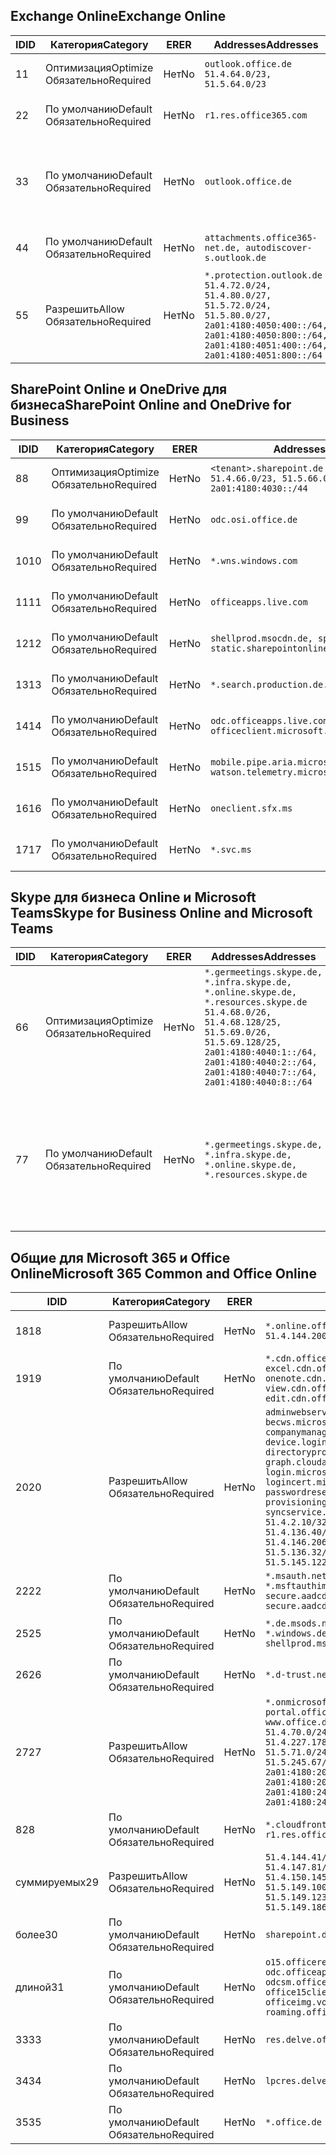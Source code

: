 <!--THIS FILE IS AUTOMATICALLY GENERATED. MANUAL CHANGES WILL BE OVERWRITTEN.-->
<!--Please contact the Office 365 Endpoints team with any questions.-->
<!--Germany endpoints version 2020062900-->
<!--File generated 2020-06-29 11:00:11.6314-->

## <a name="exchange-online"></a><span data-ttu-id="bac8e-101">Exchange Online</span><span class="sxs-lookup"><span data-stu-id="bac8e-101">Exchange Online</span></span>

<span data-ttu-id="bac8e-102">ID</span><span class="sxs-lookup"><span data-stu-id="bac8e-102">ID</span></span> | <span data-ttu-id="bac8e-103">Категория</span><span class="sxs-lookup"><span data-stu-id="bac8e-103">Category</span></span> | <span data-ttu-id="bac8e-104">ER</span><span class="sxs-lookup"><span data-stu-id="bac8e-104">ER</span></span> | <span data-ttu-id="bac8e-105">Addresses</span><span class="sxs-lookup"><span data-stu-id="bac8e-105">Addresses</span></span> | <span data-ttu-id="bac8e-106">Порты</span><span class="sxs-lookup"><span data-stu-id="bac8e-106">Ports</span></span>
-- | -------------------- | -- | ----------------------------------------------------------------------------------------------------------------------------------------------------------------------------------------- | -------------------------------
<span data-ttu-id="bac8e-107">1</span><span class="sxs-lookup"><span data-stu-id="bac8e-107">1</span></span> | <span data-ttu-id="bac8e-108">Оптимизация</span><span class="sxs-lookup"><span data-stu-id="bac8e-108">Optimize</span></span><BR><span data-ttu-id="bac8e-109">Обязательно</span><span class="sxs-lookup"><span data-stu-id="bac8e-109">Required</span></span> | <span data-ttu-id="bac8e-110">Нет</span><span class="sxs-lookup"><span data-stu-id="bac8e-110">No</span></span> | `outlook.office.de`<BR>`51.4.64.0/23, 51.5.64.0/23` | <span data-ttu-id="bac8e-111">**TCP:** 443, 80</span><span class="sxs-lookup"><span data-stu-id="bac8e-111">**TCP:** 443, 80</span></span>
<span data-ttu-id="bac8e-112">2</span><span class="sxs-lookup"><span data-stu-id="bac8e-112">2</span></span> | <span data-ttu-id="bac8e-113">По умолчанию</span><span class="sxs-lookup"><span data-stu-id="bac8e-113">Default</span></span><BR><span data-ttu-id="bac8e-114">Обязательно</span><span class="sxs-lookup"><span data-stu-id="bac8e-114">Required</span></span> | <span data-ttu-id="bac8e-115">Нет</span><span class="sxs-lookup"><span data-stu-id="bac8e-115">No</span></span> | `r1.res.office365.com` | <span data-ttu-id="bac8e-116">**TCP:** 443, 80</span><span class="sxs-lookup"><span data-stu-id="bac8e-116">**TCP:** 443, 80</span></span>
<span data-ttu-id="bac8e-117">3</span><span class="sxs-lookup"><span data-stu-id="bac8e-117">3</span></span> | <span data-ttu-id="bac8e-118">По умолчанию</span><span class="sxs-lookup"><span data-stu-id="bac8e-118">Default</span></span><BR><span data-ttu-id="bac8e-119">Обязательно</span><span class="sxs-lookup"><span data-stu-id="bac8e-119">Required</span></span> | <span data-ttu-id="bac8e-120">Нет</span><span class="sxs-lookup"><span data-stu-id="bac8e-120">No</span></span> | `outlook.office.de` | <span data-ttu-id="bac8e-121">**TCP:** 143, 25, 587, 993, 995</span><span class="sxs-lookup"><span data-stu-id="bac8e-121">**TCP:** 143, 25, 587, 993, 995</span></span>
<span data-ttu-id="bac8e-122">4</span><span class="sxs-lookup"><span data-stu-id="bac8e-122">4</span></span> | <span data-ttu-id="bac8e-123">По умолчанию</span><span class="sxs-lookup"><span data-stu-id="bac8e-123">Default</span></span><BR><span data-ttu-id="bac8e-124">Обязательно</span><span class="sxs-lookup"><span data-stu-id="bac8e-124">Required</span></span> | <span data-ttu-id="bac8e-125">Нет</span><span class="sxs-lookup"><span data-stu-id="bac8e-125">No</span></span> | `attachments.office365-net.de, autodiscover-s.outlook.de` | <span data-ttu-id="bac8e-126">**TCP:** 443, 80</span><span class="sxs-lookup"><span data-stu-id="bac8e-126">**TCP:** 443, 80</span></span>
<span data-ttu-id="bac8e-127">5</span><span class="sxs-lookup"><span data-stu-id="bac8e-127">5</span></span> | <span data-ttu-id="bac8e-128">Разрешить</span><span class="sxs-lookup"><span data-stu-id="bac8e-128">Allow</span></span><BR><span data-ttu-id="bac8e-129">Обязательно</span><span class="sxs-lookup"><span data-stu-id="bac8e-129">Required</span></span> | <span data-ttu-id="bac8e-130">Нет</span><span class="sxs-lookup"><span data-stu-id="bac8e-130">No</span></span> | `*.protection.outlook.de`<BR>`51.4.72.0/24, 51.4.80.0/27, 51.5.72.0/24, 51.5.80.0/27, 2a01:4180:4050:400::/64, 2a01:4180:4050:800::/64, 2a01:4180:4051:400::/64, 2a01:4180:4051:800::/64` | <span data-ttu-id="bac8e-131">**TCP:** 25, 443</span><span class="sxs-lookup"><span data-stu-id="bac8e-131">**TCP:** 25, 443</span></span>

## <a name="sharepoint-online-and-onedrive-for-business"></a><span data-ttu-id="bac8e-132">SharePoint Online и OneDrive для бизнеса</span><span class="sxs-lookup"><span data-stu-id="bac8e-132">SharePoint Online and OneDrive for Business</span></span>

<span data-ttu-id="bac8e-133">ID</span><span class="sxs-lookup"><span data-stu-id="bac8e-133">ID</span></span> | <span data-ttu-id="bac8e-134">Категория</span><span class="sxs-lookup"><span data-stu-id="bac8e-134">Category</span></span> | <span data-ttu-id="bac8e-135">ER</span><span class="sxs-lookup"><span data-stu-id="bac8e-135">ER</span></span> | <span data-ttu-id="bac8e-136">Addresses</span><span class="sxs-lookup"><span data-stu-id="bac8e-136">Addresses</span></span> | <span data-ttu-id="bac8e-137">Порты</span><span class="sxs-lookup"><span data-stu-id="bac8e-137">Ports</span></span>
-- | -------------------- | -- | ------------------------------------------------------------------------------ | ----------------
<span data-ttu-id="bac8e-138">8</span><span class="sxs-lookup"><span data-stu-id="bac8e-138">8</span></span> | <span data-ttu-id="bac8e-139">Оптимизация</span><span class="sxs-lookup"><span data-stu-id="bac8e-139">Optimize</span></span><BR><span data-ttu-id="bac8e-140">Обязательно</span><span class="sxs-lookup"><span data-stu-id="bac8e-140">Required</span></span> | <span data-ttu-id="bac8e-141">Нет</span><span class="sxs-lookup"><span data-stu-id="bac8e-141">No</span></span> | `<tenant>.sharepoint.de`<BR>`51.4.66.0/23, 51.5.66.0/23, 2a01:4180:4030::/44` | <span data-ttu-id="bac8e-142">**TCP:** 443, 80</span><span class="sxs-lookup"><span data-stu-id="bac8e-142">**TCP:** 443, 80</span></span>
<span data-ttu-id="bac8e-143">9</span><span class="sxs-lookup"><span data-stu-id="bac8e-143">9</span></span> | <span data-ttu-id="bac8e-144">По умолчанию</span><span class="sxs-lookup"><span data-stu-id="bac8e-144">Default</span></span><BR><span data-ttu-id="bac8e-145">Обязательно</span><span class="sxs-lookup"><span data-stu-id="bac8e-145">Required</span></span> | <span data-ttu-id="bac8e-146">Нет</span><span class="sxs-lookup"><span data-stu-id="bac8e-146">No</span></span> | `odc.osi.office.de` | <span data-ttu-id="bac8e-147">**TCP:** 443, 80</span><span class="sxs-lookup"><span data-stu-id="bac8e-147">**TCP:** 443, 80</span></span>
<span data-ttu-id="bac8e-148">10</span><span class="sxs-lookup"><span data-stu-id="bac8e-148">10</span></span> | <span data-ttu-id="bac8e-149">По умолчанию</span><span class="sxs-lookup"><span data-stu-id="bac8e-149">Default</span></span><BR><span data-ttu-id="bac8e-150">Обязательно</span><span class="sxs-lookup"><span data-stu-id="bac8e-150">Required</span></span> | <span data-ttu-id="bac8e-151">Нет</span><span class="sxs-lookup"><span data-stu-id="bac8e-151">No</span></span> | `*.wns.windows.com` | <span data-ttu-id="bac8e-152">**TCP:** 443, 80</span><span class="sxs-lookup"><span data-stu-id="bac8e-152">**TCP:** 443, 80</span></span>
<span data-ttu-id="bac8e-153">11</span><span class="sxs-lookup"><span data-stu-id="bac8e-153">11</span></span> | <span data-ttu-id="bac8e-154">По умолчанию</span><span class="sxs-lookup"><span data-stu-id="bac8e-154">Default</span></span><BR><span data-ttu-id="bac8e-155">Обязательно</span><span class="sxs-lookup"><span data-stu-id="bac8e-155">Required</span></span> | <span data-ttu-id="bac8e-156">Нет</span><span class="sxs-lookup"><span data-stu-id="bac8e-156">No</span></span> | `officeapps.live.com` | <span data-ttu-id="bac8e-157">**TCP:** 443, 80</span><span class="sxs-lookup"><span data-stu-id="bac8e-157">**TCP:** 443, 80</span></span>
<span data-ttu-id="bac8e-158">12</span><span class="sxs-lookup"><span data-stu-id="bac8e-158">12</span></span> | <span data-ttu-id="bac8e-159">По умолчанию</span><span class="sxs-lookup"><span data-stu-id="bac8e-159">Default</span></span><BR><span data-ttu-id="bac8e-160">Обязательно</span><span class="sxs-lookup"><span data-stu-id="bac8e-160">Required</span></span> | <span data-ttu-id="bac8e-161">Нет</span><span class="sxs-lookup"><span data-stu-id="bac8e-161">No</span></span> | `shellprod.msocdn.de, spoprod-a.akamaihd.net, static.sharepointonline.com` | <span data-ttu-id="bac8e-162">**TCP:** 443, 80</span><span class="sxs-lookup"><span data-stu-id="bac8e-162">**TCP:** 443, 80</span></span>
<span data-ttu-id="bac8e-163">13</span><span class="sxs-lookup"><span data-stu-id="bac8e-163">13</span></span> | <span data-ttu-id="bac8e-164">По умолчанию</span><span class="sxs-lookup"><span data-stu-id="bac8e-164">Default</span></span><BR><span data-ttu-id="bac8e-165">Обязательно</span><span class="sxs-lookup"><span data-stu-id="bac8e-165">Required</span></span> | <span data-ttu-id="bac8e-166">Нет</span><span class="sxs-lookup"><span data-stu-id="bac8e-166">No</span></span> | `*.search.production.de.azuretrafficmanager.de` | <span data-ttu-id="bac8e-167">**TCP:** 443</span><span class="sxs-lookup"><span data-stu-id="bac8e-167">**TCP:** 443</span></span>
<span data-ttu-id="bac8e-168">14</span><span class="sxs-lookup"><span data-stu-id="bac8e-168">14</span></span> | <span data-ttu-id="bac8e-169">По умолчанию</span><span class="sxs-lookup"><span data-stu-id="bac8e-169">Default</span></span><BR><span data-ttu-id="bac8e-170">Обязательно</span><span class="sxs-lookup"><span data-stu-id="bac8e-170">Required</span></span> | <span data-ttu-id="bac8e-171">Нет</span><span class="sxs-lookup"><span data-stu-id="bac8e-171">No</span></span> | `odc.officeapps.live.com, officeclient.microsoft.com` | <span data-ttu-id="bac8e-172">**TCP:** 443, 80</span><span class="sxs-lookup"><span data-stu-id="bac8e-172">**TCP:** 443, 80</span></span>
<span data-ttu-id="bac8e-173">15</span><span class="sxs-lookup"><span data-stu-id="bac8e-173">15</span></span> | <span data-ttu-id="bac8e-174">По умолчанию</span><span class="sxs-lookup"><span data-stu-id="bac8e-174">Default</span></span><BR><span data-ttu-id="bac8e-175">Обязательно</span><span class="sxs-lookup"><span data-stu-id="bac8e-175">Required</span></span> | <span data-ttu-id="bac8e-176">Нет</span><span class="sxs-lookup"><span data-stu-id="bac8e-176">No</span></span> | `mobile.pipe.aria.microsoft.com, ssw.live.com, watson.telemetry.microsoft.com` | <span data-ttu-id="bac8e-177">**TCP:** 443, 80</span><span class="sxs-lookup"><span data-stu-id="bac8e-177">**TCP:** 443, 80</span></span>
<span data-ttu-id="bac8e-178">16</span><span class="sxs-lookup"><span data-stu-id="bac8e-178">16</span></span> | <span data-ttu-id="bac8e-179">По умолчанию</span><span class="sxs-lookup"><span data-stu-id="bac8e-179">Default</span></span><BR><span data-ttu-id="bac8e-180">Обязательно</span><span class="sxs-lookup"><span data-stu-id="bac8e-180">Required</span></span> | <span data-ttu-id="bac8e-181">Нет</span><span class="sxs-lookup"><span data-stu-id="bac8e-181">No</span></span> | `oneclient.sfx.ms` | <span data-ttu-id="bac8e-182">**TCP:** 443, 80</span><span class="sxs-lookup"><span data-stu-id="bac8e-182">**TCP:** 443, 80</span></span>
<span data-ttu-id="bac8e-183">17</span><span class="sxs-lookup"><span data-stu-id="bac8e-183">17</span></span> | <span data-ttu-id="bac8e-184">По умолчанию</span><span class="sxs-lookup"><span data-stu-id="bac8e-184">Default</span></span><BR><span data-ttu-id="bac8e-185">Обязательно</span><span class="sxs-lookup"><span data-stu-id="bac8e-185">Required</span></span> | <span data-ttu-id="bac8e-186">Нет</span><span class="sxs-lookup"><span data-stu-id="bac8e-186">No</span></span> | `*.svc.ms` | <span data-ttu-id="bac8e-187">**TCP:** 443, 80</span><span class="sxs-lookup"><span data-stu-id="bac8e-187">**TCP:** 443, 80</span></span>

## <a name="skype-for-business-online-and-microsoft-teams"></a><span data-ttu-id="bac8e-188">Skype для бизнеса Online и Microsoft Teams</span><span class="sxs-lookup"><span data-stu-id="bac8e-188">Skype for Business Online and Microsoft Teams</span></span>

<span data-ttu-id="bac8e-189">ID</span><span class="sxs-lookup"><span data-stu-id="bac8e-189">ID</span></span> | <span data-ttu-id="bac8e-190">Категория</span><span class="sxs-lookup"><span data-stu-id="bac8e-190">Category</span></span> | <span data-ttu-id="bac8e-191">ER</span><span class="sxs-lookup"><span data-stu-id="bac8e-191">ER</span></span> | <span data-ttu-id="bac8e-192">Addresses</span><span class="sxs-lookup"><span data-stu-id="bac8e-192">Addresses</span></span> | <span data-ttu-id="bac8e-193">Порты</span><span class="sxs-lookup"><span data-stu-id="bac8e-193">Ports</span></span>
-- | -------------------- | -- | ----------------------------------------------------------------------------------------------------------------------------------------------------------------------------------------------------------------------------------------------- | --------------------------------------------------
<span data-ttu-id="bac8e-194">6</span><span class="sxs-lookup"><span data-stu-id="bac8e-194">6</span></span> | <span data-ttu-id="bac8e-195">Оптимизация</span><span class="sxs-lookup"><span data-stu-id="bac8e-195">Optimize</span></span><BR><span data-ttu-id="bac8e-196">Обязательно</span><span class="sxs-lookup"><span data-stu-id="bac8e-196">Required</span></span> | <span data-ttu-id="bac8e-197">Нет</span><span class="sxs-lookup"><span data-stu-id="bac8e-197">No</span></span> | `*.germeetings.skype.de, *.infra.skype.de, *.online.skype.de, *.resources.skype.de`<BR>`51.4.68.0/26, 51.4.68.128/25, 51.5.69.0/26, 51.5.69.128/25, 2a01:4180:4040:1::/64, 2a01:4180:4040:2::/64, 2a01:4180:4040:7::/64, 2a01:4180:4040:8::/64` | <span data-ttu-id="bac8e-198">**TCP:** 443, 80</span><span class="sxs-lookup"><span data-stu-id="bac8e-198">**TCP:** 443, 80</span></span><BR><span data-ttu-id="bac8e-199">**UDP:** 3478</span><span class="sxs-lookup"><span data-stu-id="bac8e-199">**UDP:** 3478</span></span>
<span data-ttu-id="bac8e-200">7</span><span class="sxs-lookup"><span data-stu-id="bac8e-200">7</span></span> | <span data-ttu-id="bac8e-201">По умолчанию</span><span class="sxs-lookup"><span data-stu-id="bac8e-201">Default</span></span><BR><span data-ttu-id="bac8e-202">Обязательно</span><span class="sxs-lookup"><span data-stu-id="bac8e-202">Required</span></span> | <span data-ttu-id="bac8e-203">Нет</span><span class="sxs-lookup"><span data-stu-id="bac8e-203">No</span></span> | `*.germeetings.skype.de, *.infra.skype.de, *.online.skype.de, *.resources.skype.de` | <span data-ttu-id="bac8e-204">**TCP:** 5061, 50000–59999</span><span class="sxs-lookup"><span data-stu-id="bac8e-204">**TCP:** 5061, 50000-59999</span></span><BR><span data-ttu-id="bac8e-205">**UDP:** 50000–59999</span><span class="sxs-lookup"><span data-stu-id="bac8e-205">**UDP:** 50000-59999</span></span>

## <a name="microsoft-365-common-and-office-online"></a><span data-ttu-id="bac8e-206">Общие для Microsoft 365 и Office Online</span><span class="sxs-lookup"><span data-stu-id="bac8e-206">Microsoft 365 Common and Office Online</span></span>

<span data-ttu-id="bac8e-207">ID</span><span class="sxs-lookup"><span data-stu-id="bac8e-207">ID</span></span> | <span data-ttu-id="bac8e-208">Категория</span><span class="sxs-lookup"><span data-stu-id="bac8e-208">Category</span></span> | <span data-ttu-id="bac8e-209">ER</span><span class="sxs-lookup"><span data-stu-id="bac8e-209">ER</span></span> | <span data-ttu-id="bac8e-210">Addresses</span><span class="sxs-lookup"><span data-stu-id="bac8e-210">Addresses</span></span> | <span data-ttu-id="bac8e-211">Порты</span><span class="sxs-lookup"><span data-stu-id="bac8e-211">Ports</span></span>
-- | ------------------- | -- | -------------------------------------------------------------------------------------------------------------------------------------------------------------------------------------------------------------------------------------------------------------------------------------------------------------------------------------------------------------------------------------------------------------------------------------------------------------------------------------------------------------------------------------------------------------------------------------------------------------------------- | ----------------
<span data-ttu-id="bac8e-212">18</span><span class="sxs-lookup"><span data-stu-id="bac8e-212">18</span></span> | <span data-ttu-id="bac8e-213">Разрешить</span><span class="sxs-lookup"><span data-stu-id="bac8e-213">Allow</span></span><BR><span data-ttu-id="bac8e-214">Обязательно</span><span class="sxs-lookup"><span data-stu-id="bac8e-214">Required</span></span> | <span data-ttu-id="bac8e-215">Нет</span><span class="sxs-lookup"><span data-stu-id="bac8e-215">No</span></span> | `*.online.office.de`<BR>`51.4.144.200/32, 51.5.149.3/32, 51.18.16.0/23` | <span data-ttu-id="bac8e-216">**TCP:** 443</span><span class="sxs-lookup"><span data-stu-id="bac8e-216">**TCP:** 443</span></span>
<span data-ttu-id="bac8e-217">19</span><span class="sxs-lookup"><span data-stu-id="bac8e-217">19</span></span> | <span data-ttu-id="bac8e-218">По умолчанию</span><span class="sxs-lookup"><span data-stu-id="bac8e-218">Default</span></span><BR><span data-ttu-id="bac8e-219">Обязательно</span><span class="sxs-lookup"><span data-stu-id="bac8e-219">Required</span></span> | <span data-ttu-id="bac8e-220">Нет</span><span class="sxs-lookup"><span data-stu-id="bac8e-220">No</span></span> | `*.cdn.office.net, broadcast.cdn.office.de, excel.cdn.office.de, officeapps.cdn.office.de, onenote.cdn.office.de, powerpoint.cdn.office.de, view.cdn.office.de, visio.cdn.office.de, word-edit.cdn.office.de, word-view.cdn.office.de` | <span data-ttu-id="bac8e-221">**TCP:** 443</span><span class="sxs-lookup"><span data-stu-id="bac8e-221">**TCP:** 443</span></span>
<span data-ttu-id="bac8e-222">20</span><span class="sxs-lookup"><span data-stu-id="bac8e-222">20</span></span> | <span data-ttu-id="bac8e-223">Разрешить</span><span class="sxs-lookup"><span data-stu-id="bac8e-223">Allow</span></span><BR><span data-ttu-id="bac8e-224">Обязательно</span><span class="sxs-lookup"><span data-stu-id="bac8e-224">Required</span></span> | <span data-ttu-id="bac8e-225">Нет</span><span class="sxs-lookup"><span data-stu-id="bac8e-225">No</span></span> | `adminwebservice.microsoftonline.de, becws.microsoftonline.de, companymanager.microsoftonline.de, device.login.microsoftonline.de, directoryprovisioning.cloudapi.de, graph.cloudapi.de, graph.microsoft.de, login.microsoftonline.de, logincert.microsoftonline.de, pas.cloudapi.de, passwordreset.activedirectory.microsoftazure.de, provisioningapi.microsoftonline.de, syncservice.microsoftonline.de`<BR>`51.4.2.10/32, 51.4.71.61/32, 51.4.136.38/31, 51.4.136.40/31, 51.4.136.42/32, 51.4.146.38/32, 51.4.146.206/32, 51.5.16.7/32, 51.5.71.22/32, 51.5.136.32/30, 51.5.136.36/32, 51.5.145.29/32, 51.5.145.122/32` | <span data-ttu-id="bac8e-226">**TCP:** 443, 80</span><span class="sxs-lookup"><span data-stu-id="bac8e-226">**TCP:** 443, 80</span></span>
<span data-ttu-id="bac8e-227">22</span><span class="sxs-lookup"><span data-stu-id="bac8e-227">22</span></span> | <span data-ttu-id="bac8e-228">По умолчанию</span><span class="sxs-lookup"><span data-stu-id="bac8e-228">Default</span></span><BR><span data-ttu-id="bac8e-229">Обязательно</span><span class="sxs-lookup"><span data-stu-id="bac8e-229">Required</span></span> | <span data-ttu-id="bac8e-230">Нет</span><span class="sxs-lookup"><span data-stu-id="bac8e-230">No</span></span> | `*.msauth.net, *.msauthimages.de, *.msftauth.net, *.msftauthimages.de, secure.aadcdn.microsoftonline-p.com, secure.aadcdn.microsoftonline-p.de` | <span data-ttu-id="bac8e-231">**TCP:** 443, 80</span><span class="sxs-lookup"><span data-stu-id="bac8e-231">**TCP:** 443, 80</span></span>
<span data-ttu-id="bac8e-232">25</span><span class="sxs-lookup"><span data-stu-id="bac8e-232">25</span></span> | <span data-ttu-id="bac8e-233">По умолчанию</span><span class="sxs-lookup"><span data-stu-id="bac8e-233">Default</span></span><BR><span data-ttu-id="bac8e-234">Обязательно</span><span class="sxs-lookup"><span data-stu-id="bac8e-234">Required</span></span> | <span data-ttu-id="bac8e-235">Нет</span><span class="sxs-lookup"><span data-stu-id="bac8e-235">No</span></span> | `*.de.msods.nsatc.net, *.office.de.akadns.net, *.windows.de.nsatc.net, officehome.msocdn.de, shellprod.msocdn.com` | <span data-ttu-id="bac8e-236">**TCP:** 443, 80</span><span class="sxs-lookup"><span data-stu-id="bac8e-236">**TCP:** 443, 80</span></span>
<span data-ttu-id="bac8e-237">26</span><span class="sxs-lookup"><span data-stu-id="bac8e-237">26</span></span> | <span data-ttu-id="bac8e-238">По умолчанию</span><span class="sxs-lookup"><span data-stu-id="bac8e-238">Default</span></span><BR><span data-ttu-id="bac8e-239">Обязательно</span><span class="sxs-lookup"><span data-stu-id="bac8e-239">Required</span></span> | <span data-ttu-id="bac8e-240">Нет</span><span class="sxs-lookup"><span data-stu-id="bac8e-240">No</span></span> | `*.d-trust.net` | <span data-ttu-id="bac8e-241">**TCP:** 443, 80</span><span class="sxs-lookup"><span data-stu-id="bac8e-241">**TCP:** 443, 80</span></span>
<span data-ttu-id="bac8e-242">27</span><span class="sxs-lookup"><span data-stu-id="bac8e-242">27</span></span> | <span data-ttu-id="bac8e-243">Разрешить</span><span class="sxs-lookup"><span data-stu-id="bac8e-243">Allow</span></span><BR><span data-ttu-id="bac8e-244">Обязательно</span><span class="sxs-lookup"><span data-stu-id="bac8e-244">Required</span></span> | <span data-ttu-id="bac8e-245">Нет</span><span class="sxs-lookup"><span data-stu-id="bac8e-245">No</span></span> | `*.onmicrosoft.de, *.osi.office.de, office.de, portal.office.de, webshell.suite.office.de, www.office.de`<BR>`51.4.70.0/24, 51.4.71.0/24, 51.4.226.115/32, 51.4.227.178/32, 51.4.230.178/32, 51.5.70.0/24, 51.5.71.0/24, 51.5.147.48/32, 51.5.242.163/32, 51.5.245.67/32, 2a01:4180:2001::2/128, 2a01:4180:2001::92/128, 2a01:4180:2001::234/128, 2a01:4180:2001::3b8/128, 2a01:4180:2401::5/128, 2a01:4180:2401::11f/128, 2a01:4180:2401::33b/128, 2a01:4180:2401::55b/128` | <span data-ttu-id="bac8e-246">**TCP:** 443, 80</span><span class="sxs-lookup"><span data-stu-id="bac8e-246">**TCP:** 443, 80</span></span>
<span data-ttu-id="bac8e-247">8</span><span class="sxs-lookup"><span data-stu-id="bac8e-247">28</span></span> | <span data-ttu-id="bac8e-248">По умолчанию</span><span class="sxs-lookup"><span data-stu-id="bac8e-248">Default</span></span><BR><span data-ttu-id="bac8e-249">Обязательно</span><span class="sxs-lookup"><span data-stu-id="bac8e-249">Required</span></span> | <span data-ttu-id="bac8e-250">Нет</span><span class="sxs-lookup"><span data-stu-id="bac8e-250">No</span></span> | `*.cloudfront.net, prod.msocdn.de, r1.res.office365.com, shellprod.msocdn.de` | <span data-ttu-id="bac8e-251">**TCP:** 443, 80</span><span class="sxs-lookup"><span data-stu-id="bac8e-251">**TCP:** 443, 80</span></span>
<span data-ttu-id="bac8e-252">суммируемых</span><span class="sxs-lookup"><span data-stu-id="bac8e-252">29</span></span> | <span data-ttu-id="bac8e-253">Разрешить</span><span class="sxs-lookup"><span data-stu-id="bac8e-253">Allow</span></span><BR><span data-ttu-id="bac8e-254">Обязательно</span><span class="sxs-lookup"><span data-stu-id="bac8e-254">Required</span></span> | <span data-ttu-id="bac8e-255">Нет</span><span class="sxs-lookup"><span data-stu-id="bac8e-255">No</span></span> | `51.4.144.41/32, 51.4.144.174/32, 51.4.145.38/32, 51.4.147.81/32, 51.4.147.233/32, 51.4.148.12/32, 51.4.150.145/32, 51.5.147.242/32, 51.5.149.100/32, 51.5.149.119/32, 51.5.149.123/32, 51.5.149.180/32, 51.5.149.186/32, 51.18.0.0/21` | <span data-ttu-id="bac8e-256">**TCP:** 443, 80</span><span class="sxs-lookup"><span data-stu-id="bac8e-256">**TCP:** 443, 80</span></span>
<span data-ttu-id="bac8e-257">более</span><span class="sxs-lookup"><span data-stu-id="bac8e-257">30</span></span> | <span data-ttu-id="bac8e-258">По умолчанию</span><span class="sxs-lookup"><span data-stu-id="bac8e-258">Default</span></span><BR><span data-ttu-id="bac8e-259">Обязательно</span><span class="sxs-lookup"><span data-stu-id="bac8e-259">Required</span></span> | <span data-ttu-id="bac8e-260">Нет</span><span class="sxs-lookup"><span data-stu-id="bac8e-260">No</span></span> | `sharepoint.de` | <span data-ttu-id="bac8e-261">**TCP:** 443, 80</span><span class="sxs-lookup"><span data-stu-id="bac8e-261">**TCP:** 443, 80</span></span>
<span data-ttu-id="bac8e-262">длиной</span><span class="sxs-lookup"><span data-stu-id="bac8e-262">31</span></span> | <span data-ttu-id="bac8e-263">По умолчанию</span><span class="sxs-lookup"><span data-stu-id="bac8e-263">Default</span></span><BR><span data-ttu-id="bac8e-264">Обязательно</span><span class="sxs-lookup"><span data-stu-id="bac8e-264">Required</span></span> | <span data-ttu-id="bac8e-265">Нет</span><span class="sxs-lookup"><span data-stu-id="bac8e-265">No</span></span> | `o15.officeredir.microsoft.com, odc.officeapps.live.com, odcsm.officeapps.live.com, office.microsoft.com, office15client.microsoft.com, officeimg.vo.msecnd.net, roaming.officeapps.live.com` | <span data-ttu-id="bac8e-266">**TCP:** 443, 80</span><span class="sxs-lookup"><span data-stu-id="bac8e-266">**TCP:** 443, 80</span></span>
<span data-ttu-id="bac8e-267">33</span><span class="sxs-lookup"><span data-stu-id="bac8e-267">33</span></span> | <span data-ttu-id="bac8e-268">По умолчанию</span><span class="sxs-lookup"><span data-stu-id="bac8e-268">Default</span></span><BR><span data-ttu-id="bac8e-269">Обязательно</span><span class="sxs-lookup"><span data-stu-id="bac8e-269">Required</span></span> | <span data-ttu-id="bac8e-270">Нет</span><span class="sxs-lookup"><span data-stu-id="bac8e-270">No</span></span> | `res.delve.office.com` | <span data-ttu-id="bac8e-271">**TCP:** 443</span><span class="sxs-lookup"><span data-stu-id="bac8e-271">**TCP:** 443</span></span>
<span data-ttu-id="bac8e-272">34</span><span class="sxs-lookup"><span data-stu-id="bac8e-272">34</span></span> | <span data-ttu-id="bac8e-273">По умолчанию</span><span class="sxs-lookup"><span data-stu-id="bac8e-273">Default</span></span><BR><span data-ttu-id="bac8e-274">Обязательно</span><span class="sxs-lookup"><span data-stu-id="bac8e-274">Required</span></span> | <span data-ttu-id="bac8e-275">Нет</span><span class="sxs-lookup"><span data-stu-id="bac8e-275">No</span></span> | `lpcres.delve.office.com` | <span data-ttu-id="bac8e-276">**TCP:** 443</span><span class="sxs-lookup"><span data-stu-id="bac8e-276">**TCP:** 443</span></span>
<span data-ttu-id="bac8e-277">35</span><span class="sxs-lookup"><span data-stu-id="bac8e-277">35</span></span> | <span data-ttu-id="bac8e-278">По умолчанию</span><span class="sxs-lookup"><span data-stu-id="bac8e-278">Default</span></span><BR><span data-ttu-id="bac8e-279">Обязательно</span><span class="sxs-lookup"><span data-stu-id="bac8e-279">Required</span></span> | <span data-ttu-id="bac8e-280">Нет</span><span class="sxs-lookup"><span data-stu-id="bac8e-280">No</span></span> | `*.office.de` | <span data-ttu-id="bac8e-281">**TCP:** 443, 80</span><span class="sxs-lookup"><span data-stu-id="bac8e-281">**TCP:** 443, 80</span></span>
